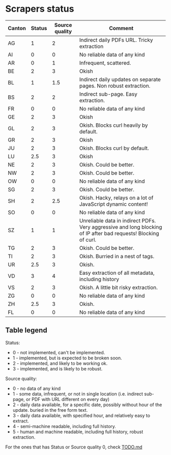 # Scrapers status

| Canton | Status | Source quality | Comment |
| ------ | ------ | -------------- | ------- |
| AG     | 1      | 2              | Indirect daily PDFs URL. Tricky extraction |
| AI     | 0      | 0              | No reliable data of any kind |
| AR     | 0      | 1              | Infrequent, scattered.       |
| BE     | 2      | 3              | Okish |
| BL     | 1      | 1.5            | Indirect daily updates on separate pages. Non robust extraction. |
| BS     | 2      | 2              | Indirect sub-page. Easy extraction. |
| FR     | 0      | 0              | No reliable data of any kind |
| GE     | 2      | 3              | Okish |
| GL     | 2      | 3              | Okish. Blocks curl heavily by default. |
| GR     | 2      | 3              | Okish |
| JU     | 2      | 3              | Okish. Blocks curl by default. |
| LU     | 2.5    | 3              | Okish |
| NE     | 2      | 3              | Okish. Could be better. |
| NW     | 2      | 3              | Okish. Could be better. |
| OW     | 0      | 0              | No reliable data of any kind |
| SG     | 2      | 3              | Okish. Could be better. |
| SH     | 2      | 2.5            | Okish. Hacky, relays on a lot of JavaScript dynamic content! |
| SO     | 0      | 0              | No reliable data of any kind |
| SZ     | 1      | 1              | Unreliable data in indirect PDFs. Very aggressive and long blocking of IP after bad requests! Blocking of curl. |
| TG     | 2      | 3              | Okish. Could be better. |
| TI     | 2      | 3              | Okish. Burried in a nest of tags. |
| UR     | 2.5    | 3              | Okish. |
| VD     | 3      | 4              | Easy extraction of all metadata, including history |
| VS     | 2      | 3              | Okish. A little bit risky extraction. |
| ZG     | 0      | 0              | No reliable data of any kind |
| ZH     | 2.5    | 3              | Okish. |
| FL     | 0      | 0              | No reliable data of any kind |

## Table legend

Status:
  * 0 - not implemented, can't be implemented.
  * 1 - implemented, but is expected to be broken soon.
  * 2 - implemented, and likely to be working ok.
  * 3 - implemented, and is likely to be robust.

Source quality:
  * 0 - no data of any kind
  * 1 - some data, infrequent, or not in single location (i.e. indirect sub-page, or PDF with URL different on every day)
  * 2 - daily data available, for a specific date, possibly without hour of the update. buried in the free form text.
  * 3 - daily data available, with specified hour, and relatively easy to extract.
  * 4 - semi-machine readable, including full history.
  * 5 - human and machine readable, including full history, robust extraction.

For the ones that has Status or Source quality 0, check [TODO.md](TODO.md)
